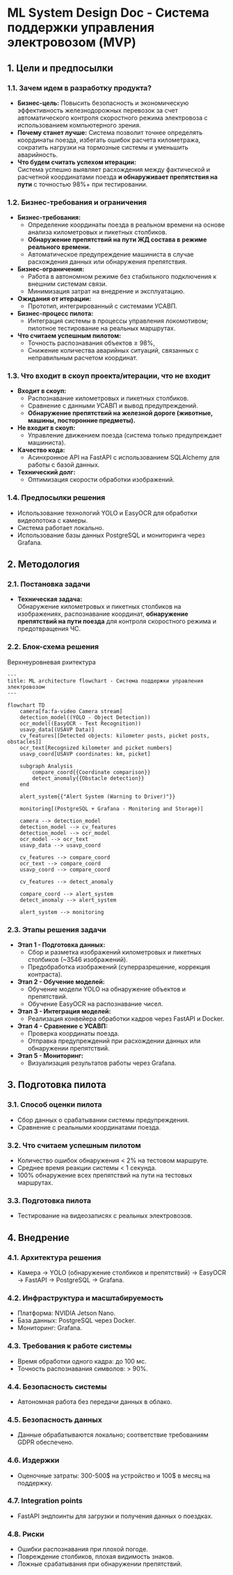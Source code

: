 
# ML System Design Doc - Система поддержки управления электровозом (MVP)

## 1. Цели и предпосылки

### 1.1. Зачем идем в разработку продукта?

- **Бизнес-цель:** Повысить безопасность и экономическую эффективность железнодорожных перевозок за счет автоматического контроля скоростного режима электровоза с использованием компьютерного зрения.
- **Почему станет лучше:** Система позволит точнее определять координаты поезда, избегать ошибок расчета километража, сократить нагрузки на тормозные системы и уменьшить аварийность.
- **Что будем считать успехом итерации:**  
  Система успешно выявляет расхождения между фактической и расчетной координатами поезда **и обнаруживает препятствия на пути** с точностью 98%+ при тестировании.

### 1.2. Бизнес-требования и ограничения

- **Бизнес-требования:**  
  - Определение координаты поезда в реальном времени на основе анализа километровых и пикетных столбиков.  
  - **Обнаружение препятствий на пути ЖД состава в режиме реального времени.**
  - Автоматическое предупреждение машиниста в случае расхождения данных или обнаружения препятствия.
- **Бизнес-ограничения:**  
  - Работа в автономном режиме без стабильного подключения к внешним системам связи.
  - Минимизация затрат на внедрение и эксплуатацию.
- **Ожидания от итерации:**  
  - Прототип, интегрированный с системами УСАВП.
- **Бизнес-процесс пилота:**  
  - Интеграция системы в процессы управления локомотивом; пилотное тестирование на реальных маршрутах.
- **Что считаем успешным пилотом:**  
  - Точность распознавания объектов ≥ 98%,  
  - Снижение количества аварийных ситуаций, связанных с неправильным расчетом координат.

### 1.3. Что входит в скоуп проекта/итерации, что не входит

- **Входит в скоуп:**  
  - Распознавание километровых и пикетных столбиков.
  - Сравнение с данными УСАВП и вывод предупреждений.
  - **Обнаружение препятствий на железной дороге (животные, машины, посторонние предметы).**
- **Не входит в скоуп:**  
  - Управление движением поезда (система только предупреждает машиниста).
- **Качество кода:**  
  - Асинхронное API на FastAPI с использованием SQLAlchemy для работы с базой данных.
- **Технический долг:**  
  - Оптимизация скорости обработки изображений.

### 1.4. Предпосылки решения

- Использование технологий YOLO и EasyOCR для обработки видеопотока с камеры.
- Система работает локально.
- Использование базы данных PostgreSQL и мониторинга через Grafana.

## 2. Методология

### 2.1. Постановка задачи

- **Техническая задача:**  
  Обнаружение километровых и пикетных столбиков на изображениях, распознавание координат, **обнаружение препятствий на пути поезда** для контроля скоростного режима и предотвращения ЧС.

### 2.2. Блок-схема решения

Верхнеуровневая рхитектура

```mermaid
---
title: ML architecture flowchart - Система поддержки управления электровозом
---

flowchart TD
    camera[fa:fa-video Camera stream]
    detection_model((YOLO - Object Detection))
    ocr_model((EasyOCR - Text Recognition))
    usavp_data[(USAVP Data)]
    cv_features[[Detected objects: kilometer posts, picket posts, obstacles]]
    ocr_text[Recognized kilometer and picket numbers]
    usavp_coord[USAVP coordinates: km, picket]
    
    subgraph Analysis
        compare_coord{{Coordinate comparison}}
        detect_anomaly{{Obstacle detection}}
    end

    alert_system{{"Alert System (Warning to Driver)"}}

    monitoring[(PostgreSQL + Grafana - Monitoring and Storage)]

    camera --> detection_model
    detection_model --> cv_features
    detection_model --> ocr_model
    ocr_model --> ocr_text
    usavp_data --> usavp_coord

    cv_features --> compare_coord
    ocr_text --> compare_coord
    usavp_coord --> compare_coord

    cv_features --> detect_anomaly

    compare_coord --> alert_system
    detect_anomaly --> alert_system

    alert_system --> monitoring
```

### 2.3. Этапы решения задачи

- **Этап 1 - Подготовка данных:**  
  - Сбор и разметка изображений километровых и пикетных столбиков (~3546 изображений).
  - Предобработка изображений (суперразрешение, коррекция контраста).
- **Этап 2 - Обучение моделей:**  
  - Обучение модели YOLO на обнаружение объектов и препятствий.  
  - Обучение EasyOCR на распознавание чисел.
- **Этап 3 - Интеграция моделей:**  
  - Реализация конвейера обработки кадров через FastAPI и Docker.
- **Этап 4 - Сравнение с УСАВП:**  
  - Проверка координаты поезда.
  - Отправка предупреждений при расхождении данных или обнаружении препятствий.
- **Этап 5 - Мониторинг:**  
  - Визуализация результатов работы через Grafana.

## 3. Подготовка пилота

### 3.1. Способ оценки пилота

- Сбор данных о срабатывании системы предупреждения.
- Сравнение с реальными координатами поезда.

### 3.2. Что считаем успешным пилотом

- Количество ошибок обнаружения < 2% на тестовом маршруте.
- Среднее время реакции системы < 1 секунда.
- 100% обнаружение всех препятствий на пути на тестовых маршрутах.

### 3.3. Подготовка пилота

- Тестирование на видеозаписях с реальных электровозов.

## 4. Внедрение

### 4.1. Архитектура решения

- Камера → YOLO (обнаружение столбиков и препятствий) → EasyOCR → FastAPI → PostgreSQL → Grafana.

### 4.2. Инфраструктура и масштабируемость

- Платформа: NVIDIA Jetson Nano.
- База данных: PostgreSQL через Docker.
- Мониторинг: Grafana.

### 4.3. Требования к работе системы

- Время обработки одного кадра: до 100 мс.
- Точность распознавания символов: > 90%.

### 4.4. Безопасность системы

- Автономная работа без передачи данных в облако.

### 4.5. Безопасность данных

- Данные обрабатываются локально; соответствие требованиям GDPR обеспечено.

### 4.6. Издержки

- Оценочные затраты: 300-500$ на устройство и 100$ в месяц на поддержку.

### 4.7. Integration points

- FastAPI эндпоинты для загрузки и получения данных о поездках.

### 4.8. Риски

- Ошибки распознавания при плохой погоде.
- Повреждение столбиков, плохая видимость знаков.
- Ложные срабатывания при обнаружении препятствий.
